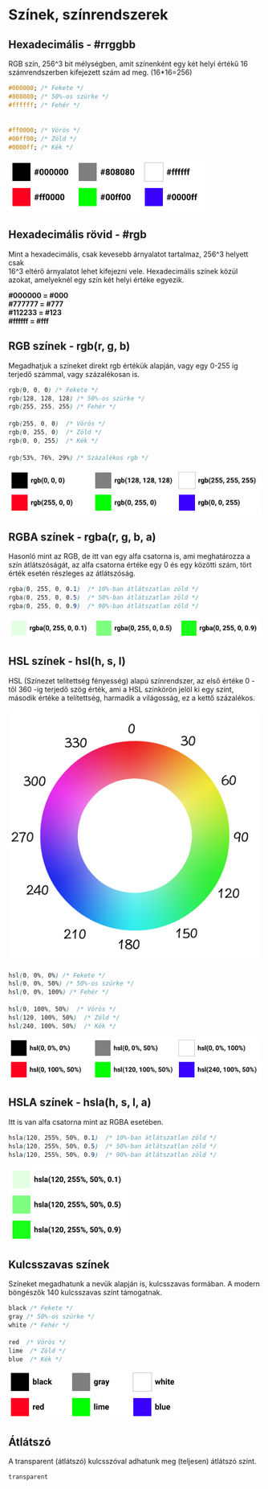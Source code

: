 # Színek, színrendszerek

## Hexadecimális - **\#rrggbb**

RGB szín, 256^3 bit mélységben, amit színenként egy két helyi értékű 16 számrendszerben kifejezett szám ad meg. \(16\*16=256\)

```css
#000000; /* Fekete */
#808080; /* 50%-os szürke */
#ffffff; /* Fehér */


#ff0000; /* Vörös */
#00ff00; /* Zöld */
#0000ff; /* Kék */
```

![](../.gitbook/assets/rgb-colors.png)

## Hexadecimális rövid - \#rgb

Mint a hexadecimális, csak kevesebb árnyalatot tartalmaz, 256^3 helyett csak  
16^3 eltérő árnyalatot lehet kifejezni vele. Hexadecimális színek közül azokat, amelyeknél egy szín két helyi értéke egyezik.

**\#000000 = \#000  
\#777777 = \#777  
\#112233 = \#123  
\#ffffff = \#fff**

## RGB színek **- rgb\(r, g, b\)**

Megadhatjuk a színeket direkt rgb értékük alapján, vagy egy 0-255 ig terjedő számmal, vagy százalékosan is.

```css
rgb(0, 0, 0) /* Fekete */
rgb(128, 128, 128) /* 50%-os szürke */
rgb(255, 255, 255) /* Fehér */

rgb(255, 0, 0)  /* Vörös */
rgb(0, 255, 0)  /* Zöld */
rgb(0, 0, 255)  /* Kék */

rgb(53%, 76%, 29%) /* Százalékos rgb */
```

![](../.gitbook/assets/rgb-colors2.png)

## RGBA színek **- rgba\(r, g, b, a\)**

Hasonló mint az RGB, de itt van egy alfa csatorna is, ami meghatározza a szín átlátszóságát, az alfa csatorna értéke egy 0 és egy közötti szám, tört érték esetén részleges az átlátszóság.

```css
rgba(0, 255, 0, 0.1)  /* 10%-ban átlátszatlan zöld */
rgba(0, 255, 0, 0.5)  /* 50%-ban átlátszatlan zöld */
rgba(0, 255, 0, 0.9)  /* 90%-ban átlátszatlan zöld */
```

![](../.gitbook/assets/rgba-colors.png)

## HSL színek **- hsl\(h, s, l\)**

HSL \(Színezet telítettség fényesség\) alapú színrendszer, az első értéke 0 -től 360 -ig terjedő szög érték, ami a HSL színkörön jelöl ki egy színt, második értéke a telítettség, harmadik a világosság, ez a kettő százalékos.

![HSL sz&#xED;nk&#xF6;r, minden sz&#xED;n&#xE1;rnyalathoz tartozik egy konkr&#xE9;t 0-t&#xF3;l 360-ig terjed&#x151; sz&#xF6;g &#xE9;rt&#xE9;k.](../.gitbook/assets/color_wheel_hsl.png)

```css
hsl(0, 0%, 0%) /* Fekete */
hsl(0, 0%, 50%) /* 50%-os szürke */
hsl(0, 0%, 100%) /* Fehér */

hsl(0, 100%, 50%)  /* Vörös */
hsl(120, 100%, 50%)  /* Zöld */
hsl(240, 100%, 50%)  /* Kék */
```

![](../.gitbook/assets/hsl-colors.png)

## HSLA színek **- hsla\(h, s, l, a\)**

Itt is van alfa csatorna mint az RGBA esetében.

```css
hsla(120, 255%, 50%, 0.1)  /* 10%-ban átlátszatlan zöld */
hsla(120, 255%, 50%, 0.5)  /* 50%-ban átlátszatlan zöld */
hsla(120, 255%, 50%, 0.9)  /* 90%-ban átlátszatlan zöld */
```

![](../.gitbook/assets/hsla-colors.png)

## Kulcsszavas színek

Színeket megadhatunk a nevük alapján is, kulcsszavas formában. A modern böngészők 140 kulcsszavas színt támogatnak.

```css
black /* Fekete */
gray /* 50%-os szürke */
white /* Fehér */

red  /* Vörös */
lime  /* Zöld */
blue  /* Kék */
```

![](../.gitbook/assets/named-colors.png)

## Átlátszó

A transparent \(átlátszó\) kulcsszóval adhatunk meg \(teljesen\) átlátszó színt.

```css
transparent
```

